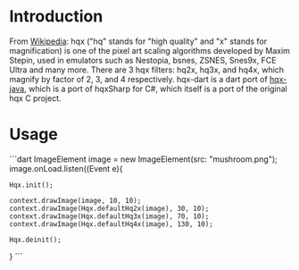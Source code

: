 Introduction
========

From [Wikipedia](https://en.wikipedia.org/wiki/Hqx):
hqx ("hq" stands for "high quality" and "x" stands for magnification) is one of the 
pixel art scaling algorithms developed by Maxim Stepin, used in emulators such as 
Nestopia, bsnes, ZSNES, Snes9x, FCE Ultra and many more. There are 3 hqx filters: 
hq2x, hq3x, and hq4x, which magnify by factor of 2, 3, and 4 respectively. hqx-dart 
is a dart port of [hqx-java](https://github.com/Arcnor/hqx-java), which is a port of 
hqxSharp for C#, which itself is a port of the original hqx C project.

Usage
========

´´´dart
ImageElement image = new ImageElement(src: "mushroom.png");
image.onLoad.listen((Event e){

	Hqx.init();
    
	context.drawImage(image, 10, 10);
	context.drawImage(Hqx.defaultHq2x(image), 30, 10);
	context.drawImage(Hqx.defaultHq3x(image), 70, 10);
	context.drawImage(Hqx.defaultHq4x(image), 130, 10);
    
	Hqx.deinit();
}
´´´